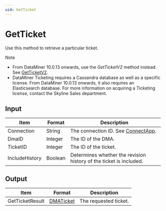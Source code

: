 ```yaml
---
uid: GetTicket
---
```


# GetTicket

Use this method to retrieve a particular ticket.

> [!NOTE]
> -  From DataMiner 10.0.13 onwards, use the *GetTicketV2* method instead. See [GetTicketV2](xref:GetTicketV2).
> -  DataMiner Ticketing requires a Cassandra database as well as a specific license. From DataMiner 10.0.13 onwards, it also requires an Elasticsearch database. For more information on acquiring a Ticketing license, contact the Skyline Sales department.

## Input

| Item           | Format  | Description                                                                      |
|----------------|---------|----------------------------------------------------------------------------------|
| Connection     | String  | The connection ID. See [ConnectApp](xref:ConnectApp). |
| DmaID          | Integer | The ID of the DMA.                                                               |
| TicketID       | Integer | The ID of the ticket.                                                            |
| IncludeHistory | Boolean | Determines whether the revision history of the ticket is included.               |

## Output

| Item            | Format    | Description                                             |
|-----------------|-----------|---------------------------------------------------------|
| GetTicketResult | [DMATicket](xref:DMATicket) | The requested ticket. |
